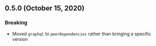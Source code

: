 ## 0.5.0 (October 15, 2020)
### Breaking
 - Moved `graphql` to `peerDependencies` rather than bringing a specific version
